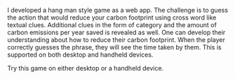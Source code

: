 I developed a hang man style game as a web app. The challenge is to guess the action that would reduce your carbon footprint using cross word like textual clues. Additional clues in the form of category and the amount of carbon emissions per year saved is revealed as well. One can develop their understanding about how to reduce their carbon footprint. When the player correctly guesses the phrase, they will see the time taken by them. This is supported on both desktop and handheld devices. 

Try this game on either desktop or a handheld device. 
